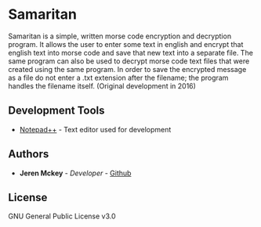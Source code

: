 # Samaritan
Samaritan is a simple, written morse code encryption and decryption program. 
It allows the user to enter some text in english and encrypt that english text into morse code and save that new text
into a separate file. The same program can also be used to decrypt morse code text files that were created using the
same program. In order to save the encrypted message as a file do not enter a .txt extension after the filename; the program handles 
the filename itself. (Original development in 2016)

## Development Tools

* [Notepad++](https://notepad-plus-plus.org/) - Text editor used for development

## Authors

* **Jeren Mckey** - *Developer* - [Github](https://github.com/Jeren-Mckey)

## License
GNU General Public License v3.0
